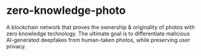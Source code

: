 # zero-knowledge-photo
A blockchain network that proves the ownership &amp; originality of photos with zero knowledge technology. The ultimate goal is to differentiate malicious AI-generated deepfakes from human-taken photos, while preserving user privacy.
